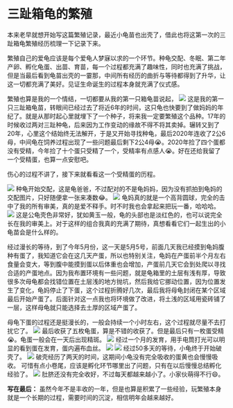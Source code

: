 # 三趾箱龟的繁殖

<page-tags text="发布于：2021-07-03"></page-tags>

本来老早就想开始写这篇繁殖记录，最近小龟苗也出壳了，借此也将这第一次的三趾箱龟繁殖经历梳理一下记录下来。

繁殖自己的爱龟应该是每个爱龟人梦寐以求的一个环节。种龟交配、冬眠、第二年产卵、孵化龟蛋、出苗、育苗，每一个过程都充满了趣味性，同时也充满了挑战，但是当最后看到龟苗出壳的一霎那，中间所有经历的曲折与等待都得到了升华，让这一切都充满了美好。见证生命诞生的过程本身就充满了仪式感。

繁殖也算是我的一个情结，一切都要从我的第一只箱龟苗说起，
<image-container>
  <img preview="0" src="./1.jpeg"/>
</image-container>
<image-description text="图片拍摄于2015年8月23日"/>
这是我的第一只三趾箱龟苗，转眼间已经过去了将近6年的时间，这只龟也快要到了做妈妈的年纪了。就是从那时起心里就埋下了一个种子，将来我一定要繁殖这个品种。17年的时候收过两对三趾种龟，后来因为工作变动的缘故不得不将其卖掉。辗转又到了20年，心里这个结始终无法解开，于是又开始寻找种龟，最后2020年连收了2公6母，中间龟在饲养过程出现了一些问题最后剩下2公4母😭。2020年捡了四个蛋都没有受精，今年捡了十个蛋只受精了一个，受精率有点感人😭。好在还给我留了一个受精蛋，也算一点安慰吧。

伤心的过程不讲了，接下来就看看这一个受精蛋的历程。

<image-container>
  <img preview="0" src="./2.jpeg"/>
</image-container>
<image-description text="这是2020年的时候"/>
种龟开始交配，这是龟爸爸，不过配对的不是龟妈妈，因为没有抓拍到龟妈的交配图片，只好随便拿一张来凑数😂。

<image-container>
  <img preview="0" src="./3.jpeg"/>
</image-container>
<image-description text="龟妈写真"/>
龟妈真的就是一个高背圆球，完全的击中了我的所有审美，真的是爱不释手。时不时我也会拿起来把玩一番，哈哈哈。
<image-container>
  <img preview="0" src="./4.jpeg"/>
</image-container>
<image-description text="龟爸的特写"/>
这是公龟壳色非常好，犹如黄玉一般，龟的头部也是淡红色的，也可以说完全长在我的审美上。对于这样的组合我真的充满了期待，真想看看它们一起生出的小龟苗会是什么样的。

经过漫长的等待，到了今年5月份，这一天是5月5号，前面几天我已经摸到龟妈腹种有蛋了，我知道它会在这几天产蛋，所以也特别关注，龟妈在产蛋前半个月左右食量会变大，等到腹中能摸到蛋以后体重也会增加，产蛋前几天它会到处爬以寻找合适的产蛋地点。因为我布置环境有一些问题，就是龟箱里的土层有浅有厚，导致很多次母龟都会找错位置在土层浅的地方抛坑，然后我给它挪动位置，因为位置发生了变化，龟妈停止了下蛋，这个过程折腾好几次，最后我将母龟封闭在某个区域最后开始产蛋了。后面针对这一点我也将环境做了改进，将土浅的区域用瓷砖铺了一层，这样母龟就只能选择去土厚的区域产蛋了。

<video-container>
  <source src="./5.mp4"/>
</video-container>
<image-description text="龟妈下完蛋了"/>
母龟下蛋的过程还是挺漫长的，一般会持续一个小时左右，这个过程就尽量不去打扰它了。
<image-container>
  <img src="./6.jpeg"/>
</image-container>
<image-description text="收获"/>
最后收获了五枚龟蛋，算是不错的收获了。但是最后只有一枚蛋受精😭。龟蛋一般会在一天后出现精斑。

<image-container>
  <img src="./7.jpeg"/>
</image-container>
<image-description text="龟蛋的发育，2020年6月7日"/>
经过一个月的发育，用手电筒打光可以明显的看到蛋在发育，蛋内遍布血丝。
<image-container>
  <img src="./8.jpeg"/>
</image-container>
<image-description text="6月28日"/>
<video-container>
  <source src="./9.mp4"/>
</video-container>
<image-description text="6月28日"/>
<image-container>
  <img src="./10.jpeg"/>
</image-container>
<image-description text="6月28日"/>
经过50多天的等待，小龟终于开始破壳了。
<image-container>
  <img src="./11.jpeg"/>
</image-container>
<image-description text="6月30日"/>
破壳经历了两天的时间，这期间小龟没有完全吸收的蛋黄也会慢慢吸收。
<video-container>
  <source src="./12.mp4"/>
</video-container>
<image-description text="7月2日"/>
<image-container>
可惜有点小卷尾，应该是孵化环节哪里出了问题，只有在以后慢慢总结孵化经验了。
  <img src="./13.jpeg"/>
</image-container>
<image-description text="7月2日"/>
肚脐还没有完全收好，不过每天都越来越小了。小家伙萌得不行😄。

**写在最后：** 虽然今年不是丰收的一年，但是也算是积累了一些经验，玩繁殖本身就是一个长期的过程，需要时间的沉淀，相信明年会越来越好。
